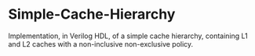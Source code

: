 # Simple-Cache-Hierarchy
Implementation, in Verilog HDL, of a simple cache hierarchy, containing L1 and L2 caches with a non-inclusive non-exclusive policy.
